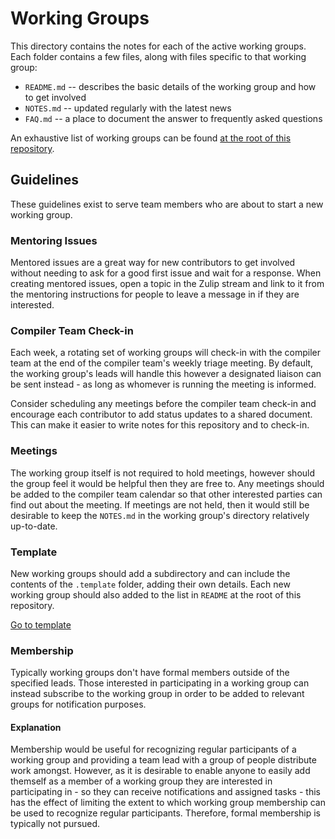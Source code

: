 # Working Groups
This directory contains the notes for each of the active working groups. Each folder contains a few
files, along with files specific to that working group:

- `README.md` -- describes the basic details of the working group and how to get involved
- `NOTES.md` -- updated regularly with the latest news
- `FAQ.md` -- a place to document the answer to frequently asked questions

An exhaustive list of working groups can be found [at the root of this repository](../README.md).

## Guidelines
These guidelines exist to serve team members who are about to start a new working group.

### Mentoring Issues
Mentored issues are a great way for new contributors to get involved without needing to ask for
a good first issue and wait for a response. When creating mentored issues, open a topic in the
Zulip stream and link to it from the mentoring instructions for people to leave a message in if
they are interested.

### Compiler Team Check-in
Each week, a rotating set of working groups will check-in with the compiler team at the end of the
compiler team's weekly triage meeting. By default, the working group's leads will handle this
however a designated liaison can be sent instead - as long as whomever is running the meeting is
informed.

Consider scheduling any meetings before the compiler team check-in and encourage each contributor
to add status updates to a shared document. This can make it easier to write notes for this
repository and to check-in.

### Meetings 
The working group itself is not required to hold meetings, however should the group feel it would
be helpful then they are free to. Any meetings should be added to the compiler team calendar so
that other interested parties can find out about the meeting. If meetings are not held, then it
would still be desirable to keep the `NOTES.md` in the working group's directory relatively
up-to-date.

### Template
New working groups should add a subdirectory and can include the contents of the `.template` folder,
adding their own details. Each new working group should also added to the list in `README` at the
root of this repository.

<a href="/docs/working-groups/template"> Go to template </a>

### Membership
Typically working groups don't have formal members outside of the specified leads. Those interested
in participating in a working group can instead subscribe to the working group in order to be added
to relevant groups for notification purposes.

#### Explanation
Membership would be useful for recognizing regular participants of a working group and providing a
team lead with a group of people distribute work amongst. However, as it is desirable to enable
anyone to easily add themself as a member of a working group they are interested in participating
in - so they can receive notifications and assigned tasks - this has the effect of limiting the
extent to which working group membership can be used to recognize regular participants. Therefore,
formal membership is typically not pursued.